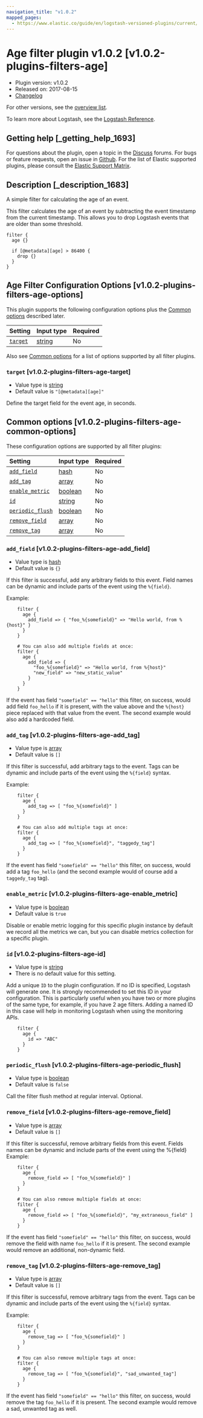 ```yaml
---
navigation_title: "v1.0.2"
mapped_pages:
  - https://www.elastic.co/guide/en/logstash-versioned-plugins/current/v1.0.2-plugins-filters-age.html
---
```


# Age filter plugin v1.0.2 [v1.0.2-plugins-filters-age]

* Plugin version: v1.0.2
* Released on: 2017-08-15
* [Changelog](https://github.com/logstash-plugins/logstash-filter-age/blob/v1.0.2/CHANGELOG.md)

For other versions, see the [overview list](filter-age-index.md).

To learn more about Logstash, see the [Logstash Reference](https://www.elastic.co/guide/en/logstash/current/index.html).

## Getting help [_getting_help_1693]

For questions about the plugin, open a topic in the [Discuss](http://discuss.elastic.co) forums. For bugs or feature requests, open an issue in [Github](https://github.com/logstash-plugins/logstash-filter-age). For the list of Elastic supported plugins, please consult the [Elastic Support Matrix](https://www.elastic.co/support/matrix#matrix_logstash_plugins).

## Description [_description_1683]

A simple filter for calculating the age of an event.

This filter calculates the age of an event by subtracting the event timestamp from the current timestamp. This allows you to drop Logstash events that are older than some threshold.

```
filter {
  age {}
```

```
  if [@metadata][age] > 86400 {
    drop {}
  }
}
```

## Age Filter Configuration Options [v1.0.2-plugins-filters-age-options]

This plugin supports the following configuration options plus the [Common options](v1-0-2-plugins-filters-age.md#v1.0.2-plugins-filters-age-common-options) described later.

| Setting | Input type | Required |
| :- | :- | :- |
| [`target`](v1-0-2-plugins-filters-age.md#v1.0.2-plugins-filters-age-target) | [string](/lsr/value-types.md#string) | No |

Also see [Common options](v1-0-2-plugins-filters-age.md#v1.0.2-plugins-filters-age-common-options) for a list of options supported by all filter plugins.

### `target` [v1.0.2-plugins-filters-age-target]

* Value type is [string](/lsr/value-types.md#string)
* Default value is `"[@metadata][age]"`

Define the target field for the event age, in seconds.

## Common options [v1.0.2-plugins-filters-age-common-options]

These configuration options are supported by all filter plugins:

| Setting | Input type | Required |
| :- | :- | :- |
| [`add_field`](v1-0-2-plugins-filters-age.md#v1.0.2-plugins-filters-age-add_field) | [hash](/lsr/value-types.md#hash) | No |
| [`add_tag`](v1-0-2-plugins-filters-age.md#v1.0.2-plugins-filters-age-add_tag) | [array](/lsr/value-types.md#array) | No |
| [`enable_metric`](v1-0-2-plugins-filters-age.md#v1.0.2-plugins-filters-age-enable_metric) | [boolean](/lsr/value-types.md#boolean) | No |
| [`id`](v1-0-2-plugins-filters-age.md#v1.0.2-plugins-filters-age-id) | [string](/lsr/value-types.md#string) | No |
| [`periodic_flush`](v1-0-2-plugins-filters-age.md#v1.0.2-plugins-filters-age-periodic_flush) | [boolean](/lsr/value-types.md#boolean) | No |
| [`remove_field`](v1-0-2-plugins-filters-age.md#v1.0.2-plugins-filters-age-remove_field) | [array](/lsr/value-types.md#array) | No |
| [`remove_tag`](v1-0-2-plugins-filters-age.md#v1.0.2-plugins-filters-age-remove_tag) | [array](/lsr/value-types.md#array) | No |

### `add_field` [v1.0.2-plugins-filters-age-add_field]

* Value type is [hash](/lsr/value-types.md#hash)
* Default value is `{}`

If this filter is successful, add any arbitrary fields to this event. Field names can be dynamic and include parts of the event using the `%{field}`.

Example:

```
    filter {
      age {
        add_field => { "foo_%{somefield}" => "Hello world, from %{host}" }
      }
    }
```

```
    # You can also add multiple fields at once:
    filter {
      age {
        add_field => {
          "foo_%{somefield}" => "Hello world, from %{host}"
          "new_field" => "new_static_value"
        }
      }
    }
```

If the event has field `"somefield" == "hello"` this filter, on success, would add field `foo_hello` if it is present, with the value above and the `%{host}` piece replaced with that value from the event. The second example would also add a hardcoded field.

### `add_tag` [v1.0.2-plugins-filters-age-add_tag]

* Value type is [array](/lsr/value-types.md#array)
* Default value is `[]`

If this filter is successful, add arbitrary tags to the event. Tags can be dynamic and include parts of the event using the `%{field}` syntax.

Example:

```
    filter {
      age {
        add_tag => [ "foo_%{somefield}" ]
      }
    }
```

```
    # You can also add multiple tags at once:
    filter {
      age {
        add_tag => [ "foo_%{somefield}", "taggedy_tag"]
      }
    }
```

If the event has field `"somefield" == "hello"` this filter, on success, would add a tag `foo_hello` (and the second example would of course add a `taggedy_tag` tag).

### `enable_metric` [v1.0.2-plugins-filters-age-enable_metric]

* Value type is [boolean](/lsr/value-types.md#boolean)
* Default value is `true`

Disable or enable metric logging for this specific plugin instance by default we record all the metrics we can, but you can disable metrics collection for a specific plugin.

### `id` [v1.0.2-plugins-filters-age-id]

* Value type is [string](/lsr/value-types.md#string)
* There is no default value for this setting.

Add a unique `ID` to the plugin configuration. If no ID is specified, Logstash will generate one. It is strongly recommended to set this ID in your configuration. This is particularly useful when you have two or more plugins of the same type, for example, if you have 2 age filters. Adding a named ID in this case will help in monitoring Logstash when using the monitoring APIs.

```
    filter {
      age {
        id => "ABC"
      }
    }
```

### `periodic_flush` [v1.0.2-plugins-filters-age-periodic_flush]

* Value type is [boolean](/lsr/value-types.md#boolean)
* Default value is `false`

Call the filter flush method at regular interval. Optional.

### `remove_field` [v1.0.2-plugins-filters-age-remove_field]

* Value type is [array](/lsr/value-types.md#array)
* Default value is `[]`

If this filter is successful, remove arbitrary fields from this event. Fields names can be dynamic and include parts of the event using the %{field} Example:

```
    filter {
      age {
        remove_field => [ "foo_%{somefield}" ]
      }
    }
```

```
    # You can also remove multiple fields at once:
    filter {
      age {
        remove_field => [ "foo_%{somefield}", "my_extraneous_field" ]
      }
    }
```

If the event has field `"somefield" == "hello"` this filter, on success, would remove the field with name `foo_hello` if it is present. The second example would remove an additional, non-dynamic field.

### `remove_tag` [v1.0.2-plugins-filters-age-remove_tag]

* Value type is [array](/lsr/value-types.md#array)
* Default value is `[]`

If this filter is successful, remove arbitrary tags from the event. Tags can be dynamic and include parts of the event using the `%{field}` syntax.

Example:

```
    filter {
      age {
        remove_tag => [ "foo_%{somefield}" ]
      }
    }
```

```
    # You can also remove multiple tags at once:
    filter {
      age {
        remove_tag => [ "foo_%{somefield}", "sad_unwanted_tag"]
      }
    }
```

If the event has field `"somefield" == "hello"` this filter, on success, would remove the tag `foo_hello` if it is present. The second example would remove a sad, unwanted tag as well.
